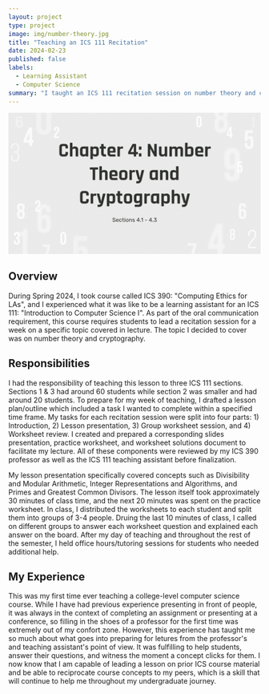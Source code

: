 ```yaml
---
layout: project
type: project
image: img/number-theory.jpg
title: "Teaching an ICS 111 Recitation"
date: 2024-02-23
published: false
labels:
  - Learning Assistant
  - Computer Science
summary: "I taught an ICS 111 recitation session on number theory and cryptography for my ICS 390 course."
---
```


<div class="text-center p-4">
  <img width="600px" src="../img/teaching-ch4.png" class="img-thumbnail" >
</div>

## Overview
During Spring 2024, I took course called ICS 390: "Computing Ethics for LAs", and I experienced what it was like to be a learning assistant for an ICS 111: "Introduction to Computer Science I". As part of the oral communication requirement, this course requires students to lead a recitation session for a week on a specific topic covered in lecture. The topic I decided to cover was on number theory and cryptography.

## Responsibilities
I had the responsibility of teaching this lesson to three ICS 111 sections. Sections 1 & 3 had around 60 students while section 2 was smaller and had around 20 students. To prepare for my week of teaching, I drafted a lesson plan/outline which included a task I wanted to complete within a specified time frame. My tasks for each recitation session were split into four parts: 1) Introduction, 2) Lesson presentation, 3) Group worksheet session, and 4) Worksheet review. I created and prepared a corresponding slides presentation, practice worksheet, and worksheet solutions document to facilitate my lecture. All of these components were reviewed by my ICS 390 professor as well as the ICS 111 teaching assistant before finalization.

My lesson presentation specifically covered concepts such as Divisibility and Modular Arithmetic, Integer Representations and Algorithms, and Primes and Greatest Common Divisors. The lesson itself took approximately 30 minutes of class time, and the next 20 minutes was spent on the practice worksheet. In class, I distributed the worksheets to each student and split them into groups of 3-4 people. Druing the last 10 minutes of class, I called on different groups to answer each worksheet question and explained each answer on the board. After my day of teaching and throughout the rest of the semester, I held office hours/tutoring sessions for students who needed additional help. 

## My Experience
This was my first time ever teaching a college-level computer science course. While I have had previous experience presenting in front of people, it was always in the context of completing an assignment or presenting at a conference, so filling in the shoes of a professor for the first time was extremely out of my confort zone. However, this experience has taught me so much about what goes into preparing for letures from the professor's and teaching assistant's point of view. It was fulfilling to help students, answer their questions, and witness the moment a concept clicks for them. I now know that I am capable of leading a lesson on prior ICS course material and be able to reciprocate course concepts to my peers, which is a skill that will continue to help me throughout my undergraduate journey.
